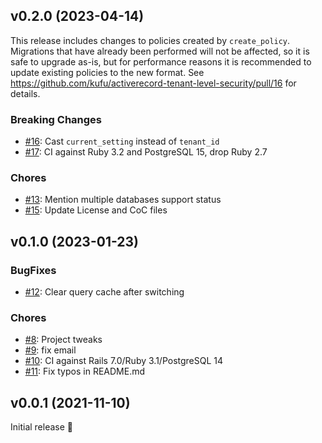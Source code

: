 ## v0.2.0 (2023-04-14)

This release includes changes to policies created by `create_policy`. Migrations that have already been performed will not be affected, so it is safe to upgrade as-is, but for performance reasons it is recommended to update existing policies to the new format. See https://github.com/kufu/activerecord-tenant-level-security/pull/16 for details.

### Breaking Changes

- [#16](https://github.com/kufu/activerecord-tenant-level-security/pull/16): Cast `current_setting` instead of `tenant_id`
- [#17](https://github.com/kufu/activerecord-tenant-level-security/pull/17): CI against Ruby 3.2 and PostgreSQL 15, drop Ruby 2.7

### Chores

- [#13](https://github.com/kufu/activerecord-tenant-level-security/pull/13): Mention multiple databases support status
- [#15](https://github.com/kufu/activerecord-tenant-level-security/pull/15): Update License and CoC files

## v0.1.0 (2023-01-23)

### BugFixes

- [#12](https://github.com/kufu/activerecord-tenant-level-security/pull/12): Clear query cache after switching

### Chores

- [#8](https://github.com/kufu/activerecord-tenant-level-security/pull/8): Project tweaks
- [#9](https://github.com/kufu/activerecord-tenant-level-security/pull/9): fix email
- [#10](https://github.com/kufu/activerecord-tenant-level-security/pull/10): CI against Rails 7.0/Ruby 3.1/PostgreSQL 14
- [#11](https://github.com/kufu/activerecord-tenant-level-security/pull/11): Fix typos in README.md

## v0.0.1 (2021-11-10)

Initial release 🥳
